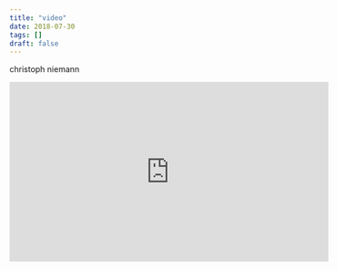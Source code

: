 ```yaml
---
title: "video"
date: 2018-07-30
tags: []
draft: false
---
```

christoph niemann

<iframe width="560" height="315" src="https://embed.ted.com/talks/christoph_niemann_you_are_fluent_in_this_language_and_don_t_even_know_it" frameborder="0" allow="autoplay; encrypted-media" allowfullscreen></iframe>
